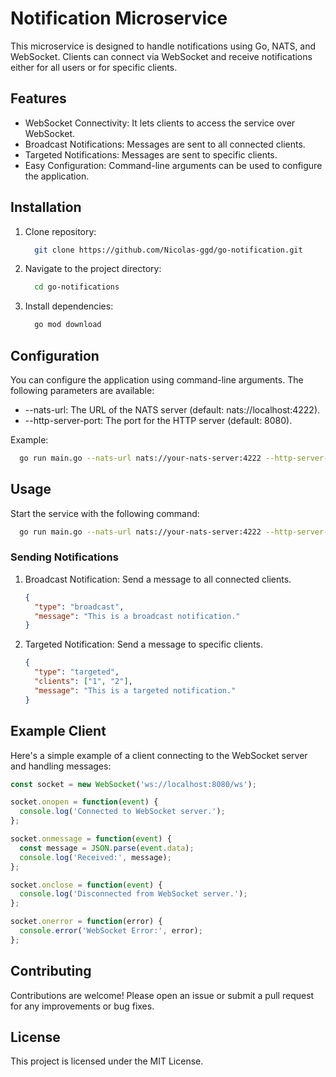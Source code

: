# Notification Microservice
This microservice is designed to handle notifications using Go, NATS, and WebSocket. Clients can connect via WebSocket and receive notifications either for all users or for specific clients.

## Features
- WebSocket Connectivity: It lets clients to access the service over WebSocket.
- Broadcast Notifications: Messages are sent to all connected clients.
- Targeted Notifications: Messages are sent to specific clients.
- Easy Configuration: Command-line arguments can be used to configure the application.

## Installation
1. Clone repository:

   ```bash
     git clone https://github.com/Nicolas-ggd/go-notification.git
   ```

2. Navigate to the project directory:
   ```bash
     cd go-notifications
   ```
   
3. Install dependencies:

   ```bash
     go mod download
   ```

## Configuration
You can configure the application using command-line arguments. The following parameters are available:
- --nats-url: The URL of the NATS server (default: nats://localhost:4222).
- --http-server-port: The port for the HTTP server (default: 8080).

Example:
```bash
  go run main.go --nats-url nats://your-nats-server:4222 --http-server-port 9090
```

## Usage
Start the service with the following command:
```bash
  go run main.go --nats-url nats://your-nats-server:4222 --http-server-port 9090
```

### Sending Notifications
1. Broadcast Notification:
   Send a message to all connected clients.

   ```json
   {
     "type": "broadcast",
     "message": "This is a broadcast notification."
   }
   ```

2. Targeted Notification:
   Send a message to specific clients.

   ```json
   {
     "type": "targeted",
     "clients": ["1", "2"],
     "message": "This is a targeted notification."
   }
   ```

## Example Client
Here's a simple example of a client connecting to the WebSocket server and handling messages:

```javascript
const socket = new WebSocket('ws://localhost:8080/ws');

socket.onopen = function(event) {
  console.log('Connected to WebSocket server.');
};

socket.onmessage = function(event) {
  const message = JSON.parse(event.data);
  console.log('Received:', message);
};

socket.onclose = function(event) {
  console.log('Disconnected from WebSocket server.');
};

socket.onerror = function(error) {
  console.error('WebSocket Error:', error);
};
```

## Contributing
Contributions are welcome! Please open an issue or submit a pull request for any improvements or bug fixes.

## License
This project is licensed under the MIT License.